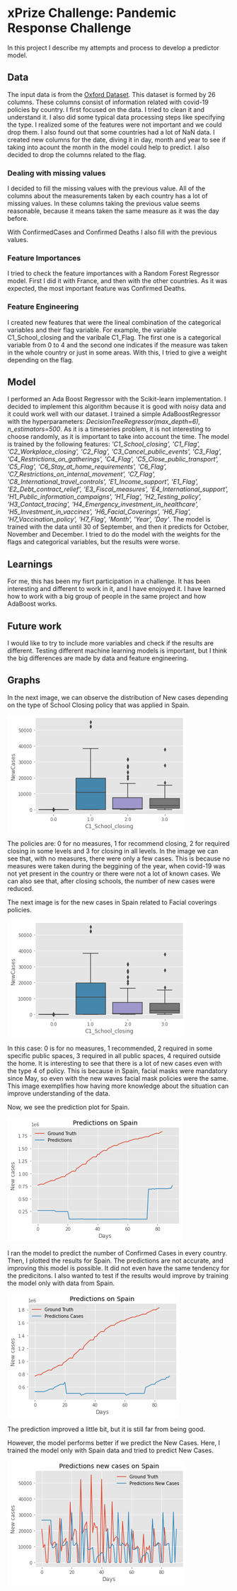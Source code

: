 # xPrize Challenge: Pandemic Response Challenge
In this project I describe my attempts and process to develop a predictor model. 

## Data 
The input data is from the [Oxford Dataset](https://github.com/OxCGRT/covid-policy-tracker/tree/master/data).
This dataset is formed by 26 columns. These columns consist of information related with covid-19 policies by country. 
I first focused on the data. I tried to clean it and understand it. I also did some typical data processing steps like specifying the type. 
I realized some of the features were not important and we could drop them. 
I also found out that some countries had a lot of NaN data. 
I created new columns for the date, diving it in day, month and year to see if taking into acount the month in the model could help to predict. 
I also decided to drop the columns related to the flag. 

### Dealing with missing values
I decided to fill the missing values with the previous value. All of the columns about the measurements taken by each country has a lot of missing values. In these columns taking the previous value seems reasonable, because it means taken the same measure as it was the day before.

With ConfirmedCases and Confirmed Deaths I also fill with the previous values. 

### Feature Importances
I tried to check the feature importances with a Random Forest Regressor model. 
First I did it with France, and then with the other countries. As it was expected, the most important feature was Confirmed Deaths. 

### Feature Engineering
I created new features that were the lineal combination of the categorical variables and their flag variable. For example, the variable C1_School_closing and the varibale C1_Flag. The first one is a categorical variable from 0 to 4 and the second one indicates if the measure was taken in the whole country or just in some areas. With this, I tried to give a weight depending on the flag. 

## Model
I performed an Ada Boost Regressor with the Scikit-learn implementation. I decided to implement this algorithm because it is good with noisy data and it could work well with our dataset. 
I trained a simple AdaBoostRegressor with the hyperparameters: *DecisionTreeRegressor(max_depth=6), n_estimators=500*.
As it is a timeseries problem, it is not interesting to choose randomly, as it is important to take into account the time. 
The model is trained by the following features: *'C1_School_closing', 'C1_Flag', 'C2_Workplace_closing', 'C2_Flag', 'C3_Cancel_public_events', 'C3_Flag', 'C4_Restrictions_on_gatherings', 'C4_Flag', 'C5_Close_public_transport', 'C5_Flag', 'C6_Stay_at_home_requirements', 'C6_Flag', 'C7_Restrictions_on_internal_movement', 'C7_Flag', 'C8_International_travel_controls', 'E1_Income_support', 'E1_Flag', 'E2_Debt_contract_relief', 'E3_Fiscal_measures', 'E4_International_support', 'H1_Public_information_campaigns', 'H1_Flag', 'H2_Testing_policy', 'H3_Contact_tracing', 'H4_Emergency_investment_in_healthcare', 'H5_Investment_in_vaccines', 'H6_Facial_Coverings', 'H6_Flag', 'H7_Vaccination_policy', 'H7_Flag', 'Month', 'Year', 'Day'*. 
The model is trained with the data until 30 of September, and then it predicts for October, November and December. 
I tried to do the model with the weights for the flags and categorical variables, but the results were worse. 

## Learnings
For me, this has been my fisrt participation in a challenge. It has been interesting and different to work in it, and I have enojoyed it. I have learned how to work with a big group of people in the same project and how AdaBoost works. 

## Future work
I would like to try to include more variables and check if the results are different. Testing different machine learning models is important, but I think the big differences are made by data and feature engineering. 

## Graphs
In the next image, we can observe the distribution of New cases depending on the type of School Closing policy that was applied in Spain.

![School Closing policy that was applied in Spain](Images/SpainNewCasesSchoolClosing.png)

The policies are: 0 for no measures, 1 for recommend closing, 2 for required closing in some levels and 3 for closing in all levels. 
In the image we can see that, with no measures, there were only a few cases. This is because no measures were taken during the beggining of the year, when covid-19 was not yet present in the country or there were not a lot of known cases. 
We can also see that, after closing schools, the number of new cases were reduced. 

The next image is for the new cases in Spain related to Facial coverings policies.

![new cases in Spain related to Facial coverings policies](Images/SpainNewCasesSchoolClosing.png)

In this case: 0 is for no measures, 1 recommended, 2 required in some specific public spaces, 3 required in all public spaces, 4 required outside the home.
It is interesting to see that there is a lot of new cases even with the type 4 of policy. This is because in Spain, facial masks were mandatory since May, so even with the new waves facial mask policies were the same. 
This image exemplifies how having more knowledge about the situation can improve understanding of the data. 

Now, we see the prediction plot for Spain.

![prediction plot for Spain](Images/SpainPrediction.png)

I ran the model to predict the number of Confirmed Cases in every country. Then, I plotted the results for Spain.
The predictions are not accurate, and improving this model is possible. It did not even have the same tendency for the predicitons. 
I also wanted to test if the results would improve by training the model only with data from Spain.

![prediction plot only for Spain](Images/OnlySpainPrediction.png)

The prediction improved a little bit, but it is still far from being good.

However, the model performs better if we predict the New Cases. Here, I trained the model only with Spain data and tried to predict New Cases.

![NewCases prediction for Spain](Images/predictedNewCasesSpain.png)
